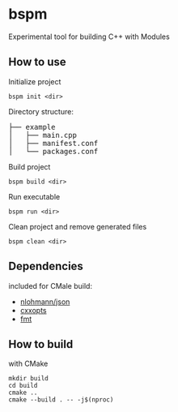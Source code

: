 # bspm
Experimental tool for building C++ with Modules

## How to use

Initialize project
```console
bspm init <dir>
```
Directory structure:
<pre>
├── example
│   ├── main.cpp
│   ├── manifest.conf
│   └── packages.conf
</pre>

Build project
```console
bspm build <dir>
```

Run executable
```console
bspm run <dir>
```

Clean project and remove generated files
```console
bspm clean <dir>
```

## Dependencies
included for CMale build:
* [nlohmann/json](https://github.com/nlohmann/json)
* [cxxopts](https://github.com/jarro2783/cxxopts)
* [fmt](https://github.com/fmtlib/fmt)

## How to build

with CMake
```console
mkdir build
cd build
cmake ..
cmake --build . -- -j$(nproc)
```
